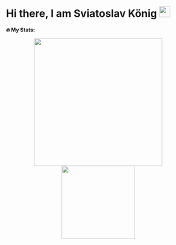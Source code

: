 <h1>
  Hi there, I am Sviatoslav König 
  <img src="https://media.giphy.com/media/hvRJCLFzcasrR4ia7z/giphy.gif" width="30px"/>
</h1>

**🔥 My Stats:**

<div align="center">
  <a href="https://github-readme-stats.vercel.app/api/top-langs/?username=Solrikk&layout=donut-vertical">
    <img height="350em" src="https://github-readme-stats.vercel.app/api/top-langs/?username=Solrikk&layout=donut-vertical" />
  </a>
</div>

<div align="center">
  <a href="https://github-readme-streak-stats.herokuapp.com/?user=Solrikk">
    <img height="200em" src="https://github-readme-streak-stats.herokuapp.com/?user=Solrikk" />
  </a>
</div>
